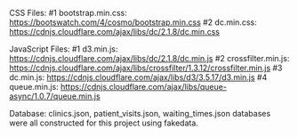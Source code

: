 
CSS Files:
#1 bootstrap.min.css: https://bootswatch.com/4/cosmo/bootstrap.min.css
#2 dc.min.css: https://cdnjs.cloudflare.com/ajax/libs/dc/2.1.8/dc.min.css

JavaScript Files:
#1 d3.min.js: https://cdnjs.cloudflare.com/ajax/libs/dc/2.1.8/dc.min.js
#2 crossfilter.min.js: https://cdnjs.cloudflare.com/ajax/libs/crossfilter/1.3.12/crossfilter.min.js
#3 dc.min.js: https://cdnjs.cloudflare.com/ajax/libs/d3/3.5.17/d3.min.js
#4 queue.min.js: https://cdnjs.cloudflare.com/ajax/libs/queue-async/1.0.7/queue.min.js

Database:
clinics.json, patient_visits.json, waiting_times.json databases were all constructed for this project using fakedata.